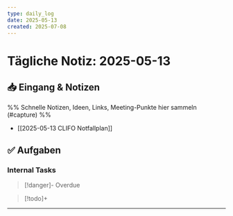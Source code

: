 ```yaml
---
type: daily_log
date: 2025-05-13
created: 2025-07-08
---
```


# Tägliche Notiz: 2025-05-13

## 📥 Eingang & Notizen

%% Schnelle Notizen, Ideen, Links, Meeting-Punkte hier sammeln (#capture) %%

- [[2025-05-13 CLIFO Notfallplan]]

## ✅ Aufgaben

### Internal Tasks

> [!danger]- Overdue
>

> [!todo]+
>

---
